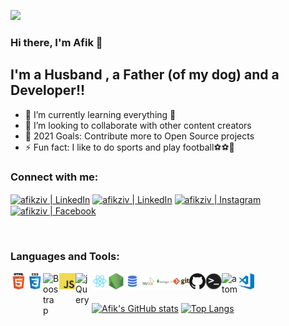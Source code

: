 ![](https://komarev.com/ghpvc/?username=afikziv)

### Hi there, I'm Afik  👋


## I'm a Husband , a Father (of my dog) and a Developer!!

- 🌱 I’m currently learning everything 🤣
- 👯 I’m looking to collaborate with other content creators
- 🥅 2021 Goals: Contribute more to Open Source projects
- ⚡ Fun fact: I like to do sports and play football⚽️⚽️🚩

### Connect with me:

[<img align="center" alt="afikziv | LinkedIn" width="22px" src="https://cdn.jsdelivr.net/npm/simple-icons@v3/icons/gmail.svg" />][gmail]
[<img align="center" alt="afikziv | LinkedIn" width="22px" src="https://cdn.jsdelivr.net/npm/simple-icons@v3/icons/linkedin.svg" />][linkedin]
[<img align="center" alt="afikziv | Instagram" width="22px" src="https://cdn.jsdelivr.net/npm/simple-icons@v3/icons/instagram.svg" />][instagram]
[<img align="center" alt="afikziv | Facebook" width="22px" src="https://cdn.jsdelivr.net/npm/simple-icons@v3/icons/facebook.svg" />][facebook]

<br />

### Languages and Tools:

<img align="left" alt="HTML5" width="26px" src="https://raw.githubusercontent.com/github/explore/80688e429a7d4ef2fca1e82350fe8e3517d3494d/topics/html/html.png"/>

<img align="left" alt="CSS3" width="26px" src="https://raw.githubusercontent.com/github/explore/80688e429a7d4ef2fca1e82350fe8e3517d3494d/topics/css/css.png">

<img align="left" alt="Boostrap" width="26px" src="https://cdn.icon-icons.com/icons2/2415/PNG/512/bootstrap_plain_logo_icon_146619.png">

<img align="left" alt="JavaScript" width="26px" src="https://raw.githubusercontent.com/github/explore/80688e429a7d4ef2fca1e82350fe8e3517d3494d/topics/javascript/javascript.png"/>

<img align="left" alt="jQuery" width="26px" src="https://cdn.icon-icons.com/icons2/2415/PNG/512/jquery_original_wordmark_logo_icon_146447.png"/>


<img align="left" alt="React" width="26px" src="https://raw.githubusercontent.com/github/explore/80688e429a7d4ef2fca1e82350fe8e3517d3494d/topics/react/react.png" />
<img align="left" alt="Node.js" width="26px" src="https://raw.githubusercontent.com/github/explore/80688e429a7d4ef2fca1e82350fe8e3517d3494d/topics/nodejs/nodejs.png" />
<img align="left" alt="SQL" width="26px" src="https://raw.githubusercontent.com/github/explore/80688e429a7d4ef2fca1e82350fe8e3517d3494d/topics/sql/sql.png" />
<img align="left" alt="MySQL" width="26px" src="https://raw.githubusercontent.com/github/explore/80688e429a7d4ef2fca1e82350fe8e3517d3494d/topics/mysql/mysql.png" />
<img align="left" alt="MongoDB" width="26px" src="https://raw.githubusercontent.com/github/explore/80688e429a7d4ef2fca1e82350fe8e3517d3494d/topics/mongodb/mongodb.png" />
<img align="left" alt="Git" width="26px" src="https://raw.githubusercontent.com/github/explore/80688e429a7d4ef2fca1e82350fe8e3517d3494d/topics/git/git.png" />
<img align="left" alt="GitHub" width="26px" src="https://raw.githubusercontent.com/github/explore/78df643247d429f6cc873026c0622819ad797942/topics/github/github.png" />
<img align="left" alt="Terminal" width="26px" src="https://raw.githubusercontent.com/github/explore/80688e429a7d4ef2fca1e82350fe8e3517d3494d/topics/terminal/terminal.png" />

<img align="left" alt="atom" width="26px" src="https://cdn.icon-icons.com/icons2/1495/PNG/512/atom_103345.png">

<img align="left" alt="Visual Studio Code" width="26px" src="https://raw.githubusercontent.com/github/explore/80688e429a7d4ef2fca1e82350fe8e3517d3494d/topics/visual-studio-code/visual-studio-code.png">
<br />
<br />
  
[![Afik's GitHub stats](https://github-readme-stats.vercel.app/api?username=afikziv)](https://github.com/afikziv/github-readme-stats)
[![Top Langs](https://github-readme-stats.vercel.app/api/top-langs/?username=afikziv)](https://github.com/afikziv/github-readme-stats)


[gmail]: mailto:afikziv@gmai.com?subject=[GitHub]%20Source%20
[instagram]: https://www.instagram.com/afikziv/
[linkedin]: https://www.linkedin.com/in/afikziv/
[facebook]: https://www.facebook.com/afikziv
